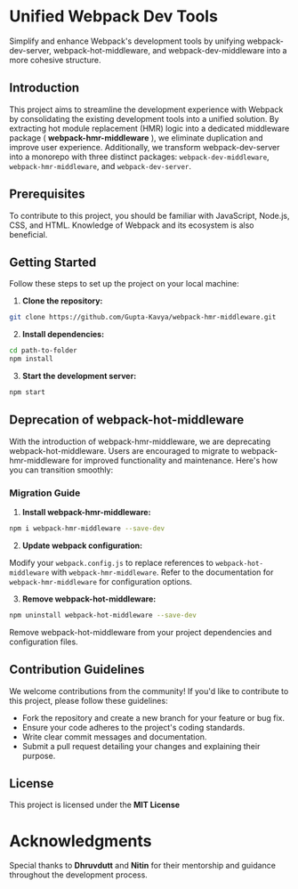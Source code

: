 
# Unified Webpack Dev Tools

Simplify and enhance Webpack's development tools by unifying webpack-dev-server, webpack-hot-middleware, and webpack-dev-middleware into a more cohesive structure.


## Introduction

This project aims to streamline the development experience with Webpack by consolidating the existing development tools into a unified solution. By extracting hot module replacement (HMR) logic into a dedicated middleware package ( **webpack-hmr-middleware** ), we eliminate duplication and improve user experience. Additionally, we transform webpack-dev-server into a monorepo with three distinct packages: `webpack-dev-middleware`, `webpack-hmr-middleware`, and `webpack-dev-server`.

## Prerequisites

To contribute to this project, you should be familiar with JavaScript, Node.js, CSS, and HTML. Knowledge of Webpack and its ecosystem is also beneficial.

## Getting Started

Follow these steps to set up the project on your local machine:

1. **Clone the repository:**

```bash
git clone https://github.com/Gupta-Kavya/webpack-hmr-middleware.git
```
2. **Install dependencies:**

```bash
cd path-to-folder
npm install

```

3. **Start the development server:**

```bash
npm start
```

## Deprecation of webpack-hot-middleware

With the introduction of webpack-hmr-middleware, we are deprecating webpack-hot-middleware. Users are encouraged to migrate to webpack-hmr-middleware for improved functionality and maintenance. Here's how you can transition smoothly:

### Migration Guide

1. **Install webpack-hmr-middleware:**

```bash
npm i webpack-hmr-middleware --save-dev

```

2. **Update webpack configuration:**

Modify your `webpack.config.js` to replace references to `webpack-hot-middleware` with `webpack-hmr-middleware`. Refer to the documentation for `webpack-hmr-middleware` for configuration options.

3. **Remove webpack-hot-middleware:**

```bash
npm uninstall webpack-hot-middleware --save-dev

```

Remove webpack-hot-middleware from your project dependencies and configuration files.

## Contribution Guidelines

We welcome contributions from the community! If you'd like to contribute to this project, please follow these guidelines:

- Fork the repository and create a new branch for your feature or bug fix.
- Ensure your code adheres to the project's coding standards.
- Write clear commit messages and documentation.
- Submit a pull request detailing your changes and explaining their purpose.

## License

This project is licensed under the **MIT License**

# Acknowledgments

Special thanks to **Dhruvdutt** and **Nitin** for their mentorship and guidance throughout the development process.
